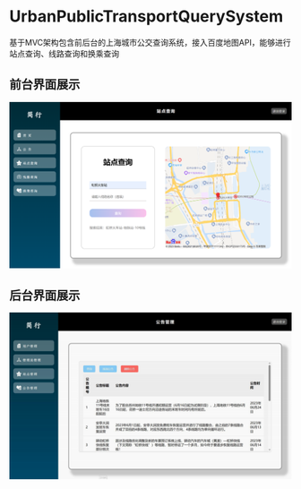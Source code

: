 # UrbanPublicTransportQuerySystem
基于MVC架构包含前后台的上海城市公交查询系统，接入百度地图API，能够进行站点查询、线路查询和换乘查询


## 前台界面展示
![](前台界面.png)

## 后台界面展示
![](后台界面.png)
